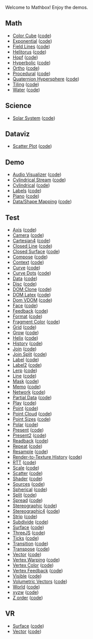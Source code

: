 Welcome to Mathbox! Enjoy the demos.

## Math

- [Color Cube](math/colorcube.html) ([code](https://github.com/unconed/mathbox/blob/master/examples/math/colorcube.html))
- [Exponential](math/exponential.html) ([code](https://github.com/unconed/mathbox/blob/master/examples/math/exponential.html))
- [Field Lines](math/fieldlines.html) ([code](https://github.com/unconed/mathbox/blob/master/examples/math/fieldlines.html))
- [Helitorus](math/helitorus.html) ([code](https://github.com/unconed/mathbox/blob/master/examples/math/helitorus.html))
- [Hopf](math/hopf.html) ([code](https://github.com/unconed/mathbox/blob/master/examples/math/hopf.html))
- [Hyperbolic](math/hyperbolic.html) ([code](https://github.com/unconed/mathbox/blob/master/examples/math/hyperbolic.html))
- [Ortho](math/ortho.html) ([code](https://github.com/unconed/mathbox/blob/master/examples/math/ortho.html))
- [Procedural](math/procedural.html) ([code](https://github.com/unconed/mathbox/blob/master/examples/math/procedural.html))
- [Quaternion Hypersphere](math/quat.html) ([code](https://github.com/unconed/mathbox/blob/master/examples/math/quat.html))
- [Tiling](math/tiling.html) ([code](https://github.com/unconed/mathbox/blob/master/examples/math/tiling.html))
- [Water](math/water.html) ([code](https://github.com/unconed/mathbox/blob/master/examples/math/water.html))

## Science

- [Solar System](sci/solarsystem.html) ([code](https://github.com/unconed/mathbox/blob/master/examples/sci/solarsystem.html))

## Dataviz

- [Scatter Plot](dataviz/scatter.html) ([code](https://github.com/unconed/mathbox/blob/master/examples/dataviz/scatter.html))

## Demo

- [Audio Visualizer](demo/audio-visualizer.html) ([code](https://github.com/unconed/mathbox/blob/master/examples/demo/audio-visualizer.html))
- [Cylindrical Stream](demo/cylindrical-stream.html) ([code](https://github.com/unconed/mathbox/blob/master/examples/demo/cylindrical-stream.html))
- [Cylindrical](demo/cylindrical.html) ([code](https://github.com/unconed/mathbox/blob/master/examples/demo/cylindrical.html))
- [Labels](demo/labels.html) ([code](https://github.com/unconed/mathbox/blob/master/examples/demo/labels.html))
- [Piano](demo/piano.html) ([code](https://github.com/unconed/mathbox/blob/master/examples/demo/piano.html))
- [Data/Shape Mapping](demo/shapes.html) ([code](https://github.com/unconed/mathbox/blob/master/examples/demo/shapes.html))

## Test

- [Axis](test/axis.html) ([code](https://github.com/unconed/mathbox/blob/master/examples/test/axis.html))
- [Camera](test/camera.html) ([code](https://github.com/unconed/mathbox/blob/master/examples/test/camera.html))
- [Cartesian4](test/cartesian4.html) ([code](https://github.com/unconed/mathbox/blob/master/examples/test/cartesian4.html))
- [Closed Line](test/closed-line.html) ([code](https://github.com/unconed/mathbox/blob/master/examples/test/closed-line.html))
- [Closed Surface](test/closed-surface.html) ([code](https://github.com/unconed/mathbox/blob/master/examples/test/closed-surface.html))
- [Compose](test/compose.html) ([code](https://github.com/unconed/mathbox/blob/master/examples/test/compose.html))
- [Context](test/context.html) ([code](https://github.com/unconed/mathbox/blob/master/examples/test/context.html))
- [Curve](test/curve.html) ([code](https://github.com/unconed/mathbox/blob/master/examples/test/curve.html))
- [Curve Dots](test/curvedots.html) ([code](https://github.com/unconed/mathbox/blob/master/examples/test/curvedots.html))
- [Data](test/data.html) ([code](https://github.com/unconed/mathbox/blob/master/examples/test/data.html))
- [Disc](test/disc.html) ([code](https://github.com/unconed/mathbox/blob/master/examples/test/disc.html))
- [DOM Clone](test/dom-clone.html) ([code](https://github.com/unconed/mathbox/blob/master/examples/test/dom-clone.html))
- [DOM Latex](test/dom-latex.html) ([code](https://github.com/unconed/mathbox/blob/master/examples/test/dom-latex.html))
- [Dom VDOM](test/dom-vdom.html) ([code](https://github.com/unconed/mathbox/blob/master/examples/test/dom-vdom.html))
- [Face](test/face.html) ([code](https://github.com/unconed/mathbox/blob/master/examples/test/face.html))
- [Feedback](test/feedback.html) ([code](https://github.com/unconed/mathbox/blob/master/examples/test/feedback.html))
- [Format](test/format.html) ([code](https://github.com/unconed/mathbox/blob/master/examples/test/format.html))
- [Fragment Color](test/fragmentcolor.html) ([code](https://github.com/unconed/mathbox/blob/master/examples/test/fragmentcolor.html))
- [Grid](test/grid.html) ([code](https://github.com/unconed/mathbox/blob/master/examples/test/grid.html))
- [Grow](test/grow.html) ([code](https://github.com/unconed/mathbox/blob/master/examples/test/grow.html))
- [Helix](test/helix.html) ([code](https://github.com/unconed/mathbox/blob/master/examples/test/helix.html))
- [History](test/history.html) ([code](https://github.com/unconed/mathbox/blob/master/examples/test/history.html))
- [Join](test/join.html) ([code](https://github.com/unconed/mathbox/blob/master/examples/test/join.html))
- [Join Split](test/joinsplit.html) ([code](https://github.com/unconed/mathbox/blob/master/examples/test/joinsplit.html))
- [Label](test/label.html) ([code](https://github.com/unconed/mathbox/blob/master/examples/test/label.html))
- [Label2](test/label2.html) ([code](https://github.com/unconed/mathbox/blob/master/examples/test/label2.html))
- [Lerp](test/lerp.html) ([code](https://github.com/unconed/mathbox/blob/master/examples/test/lerp.html))
- [Line](test/line.html) ([code](https://github.com/unconed/mathbox/blob/master/examples/test/line.html))
- [Mask](test/mask.html) ([code](https://github.com/unconed/mathbox/blob/master/examples/test/mask.html))
- [Memo](test/memo.html) ([code](https://github.com/unconed/mathbox/blob/master/examples/test/memo.html))
- [Network](test/network.html) ([code](https://github.com/unconed/mathbox/blob/master/examples/test/network.html))
- [Partial Data](test/partial-data.html) ([code](https://github.com/unconed/mathbox/blob/master/examples/test/partial-data.html))
- [Play](test/play.html) ([code](https://github.com/unconed/mathbox/blob/master/examples/test/play.html))
- [Point](test/point.html) ([code](https://github.com/unconed/mathbox/blob/master/examples/test/point.html))
- [Point Cloud](test/pointcloud.html) ([code](https://github.com/unconed/mathbox/blob/master/examples/test/pointcloud.html))
- [Point Sizes](test/pointsizes.html) ([code](https://github.com/unconed/mathbox/blob/master/examples/test/pointsizes.html))
- [Polar](test/polar.html) ([code](https://github.com/unconed/mathbox/blob/master/examples/test/polar.html))
- [Present](test/present.html) ([code](https://github.com/unconed/mathbox/blob/master/examples/test/present.html))
- [Present2](test/present2.html) ([code](https://github.com/unconed/mathbox/blob/master/examples/test/present2.html))
- [Readback](test/readback.html) ([code](https://github.com/unconed/mathbox/blob/master/examples/test/readback.html))
- [Repeat](test/repeat.html) ([code](https://github.com/unconed/mathbox/blob/master/examples/test/repeat.html))
- [Resample](test/resample.html) ([code](https://github.com/unconed/mathbox/blob/master/examples/test/resample.html))
- [Render-to-Texture History](test/resample2.html) ([code](https://github.com/unconed/mathbox/blob/master/examples/test/resample2.html))
- [RTT](test/rtt.html) ([code](https://github.com/unconed/mathbox/blob/master/examples/test/rtt.html))
- [Scale](test/scale.html) ([code](https://github.com/unconed/mathbox/blob/master/examples/test/scale.html))
- [Scatter](test/scatter.html) ([code](https://github.com/unconed/mathbox/blob/master/examples/test/scatter.html))
- [Shader](test/shader.html) ([code](https://github.com/unconed/mathbox/blob/master/examples/test/shader.html))
- [Sources](test/sources.html) ([code](https://github.com/unconed/mathbox/blob/master/examples/test/sources.html))
- [Spherical](test/spherical.html) ([code](https://github.com/unconed/mathbox/blob/master/examples/test/spherical.html))
- [Split](test/split.html) ([code](https://github.com/unconed/mathbox/blob/master/examples/test/split.html))
- [Spread](test/spread.html) ([code](https://github.com/unconed/mathbox/blob/master/examples/test/spread.html))
- [Stereographic](test/stereographic.html) ([code](https://github.com/unconed/mathbox/blob/master/examples/test/stereographic.html))
- [Stereographic4](test/stereographic4.html) ([code](https://github.com/unconed/mathbox/blob/master/examples/test/stereographic4.html))
- [Strip](test/strip.html) ([code](https://github.com/unconed/mathbox/blob/master/examples/test/strip.html))
- [Subdivide](test/subdivide.html) ([code](https://github.com/unconed/mathbox/blob/master/examples/test/subdivide.html))
- [Surface](test/surface.html) ([code](https://github.com/unconed/mathbox/blob/master/examples/test/surface.html))
- [ThreeJS](test/threejs.html) ([code](https://github.com/unconed/mathbox/blob/master/examples/test/threejs.html))
- [Ticks](test/ticks.html) ([code](https://github.com/unconed/mathbox/blob/master/examples/test/ticks.html))
- [Transition](test/transition.html) ([code](https://github.com/unconed/mathbox/blob/master/examples/test/transition.html))
- [Transpose](test/transpose.html) ([code](https://github.com/unconed/mathbox/blob/master/examples/test/transpose.html))
- [Vector](test/vector.html) ([code](https://github.com/unconed/mathbox/blob/master/examples/test/vector.html))
- [Vertex Warping](test/vertex.html) ([code](https://github.com/unconed/mathbox/blob/master/examples/test/vertex.html))
- [Vertex Color](test/vertexcolor.html) ([code](https://github.com/unconed/mathbox/blob/master/examples/test/vertexcolor.html))
- [Vertex Feedback](test/vertexfeedback.html) ([code](https://github.com/unconed/mathbox/blob/master/examples/test/vertexfeedback.html))
- [Visible](test/visible.html) ([code](https://github.com/unconed/mathbox/blob/master/examples/test/visible.html))
- [Volumetric Vectors](test/volume.html) ([code](https://github.com/unconed/mathbox/blob/master/examples/test/volume.html))
- [World](test/world.html) ([code](https://github.com/unconed/mathbox/blob/master/examples/test/world.html))
- [xyzw](test/xyzw.html) ([code](https://github.com/unconed/mathbox/blob/master/examples/test/xyzw.html))
- [Z order](test/zorder.html) ([code](https://github.com/unconed/mathbox/blob/master/examples/test/zorder.html))

## VR

- [Surface](vr/surface.html) ([code](https://github.com/unconed/mathbox/blob/master/examples/vr/surface.html))
- [Vector](vr/vector.html) ([code](https://github.com/unconed/mathbox/blob/master/examples/vr/vector.html))
